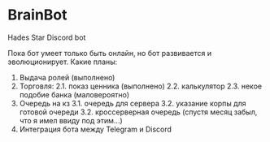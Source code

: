 # BrainBot
Hades Star Discord bot

Пока бот умеет только быть онлайн, но бот развивается и эволюционирует.
Какие планы:
1. Выдача ролей (выполнено)
2. Торговля:
 2.1. показ ценника (выполнено)
 2.2. калькулятор
 2.3. некое подобие банка (маловероятно)
3. Очередь на кз
 3.1. очередь для сервера
 3.2. указание корпы для готовой очереди
 3.2. кроссерверная очередь (спустя месяц забыл, что я имел ввиду под этим...)
4. Интеграция бота между Telegram и Discord
